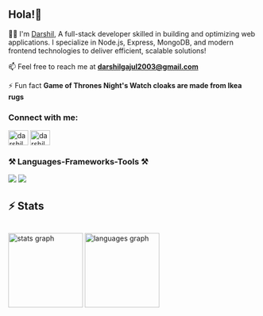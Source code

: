 
<h2 align="left">Hola!👋</h2>

<div align="left">
 
👨‍💻 I'm [Darshil](https://darshilgajul.vercel.app/), A full-stack developer skilled in building and optimizing web applications. I specialize in Node.js, Express, MongoDB, and modern frontend technologies to 
    deliver efficient, scalable solutions!
 
📫 Feel free to reach me at **darshilgajul2003@gmail.com** 

⚡ Fun fact **Game of Thrones Night's Watch cloaks are made from Ikea rugs**

 </div>


<h3 align="left">Connect with me:</h3>
<p align="left">
<a href="https://twitter.com/darshilgajul" target="blank"><img align="center" src="https://raw.githubusercontent.com/rahuldkjain/github-profile-readme-generator/master/src/images/icons/Social/twitter.svg" alt="darshilgajul" height="30" width="40" /></a>
<a href="https://linkedin.com/in/darshil gajul" target="blank"><img align="center" src="https://raw.githubusercontent.com/rahuldkjain/github-profile-readme-generator/master/src/images/icons/Social/linked-in-alt.svg" alt="darshil gajul" height="30" width="40" /></a>
</p>

<h3 align="left">⚒️ Languages-Frameworks-Tools ⚒️</h3>
<p align="left">  
<div align="left">
    <img src="https://skillicons.dev/icons?i=java,html,css,javascript,typescript,tailwind,react,nextjs,nodejs,express" />
    <img src="https://skillicons.dev/icons?i=mongodb,mysql,firebase,appwrite,figma,git,github,aws,postman" />
</div>
</p>

<h2 align="left">⚡ Stats</h2>
<br>
<div align="left">
<img src="https://github-readme-stats.vercel.app/api?username=darshilll&hide_title=false&hide_rank=false&show_icons=true&include_all_commits=true&count_private=true&disable_animations=false&theme=dracula&locale=en&hide_border=false" height="150" alt="stats graph"  />
<img src="https://github-readme-stats.vercel.app/api/top-langs?username=darshilll&locale=en&hide_title=false&layout=compact&card_width=320&langs_count=5&theme=dracula&hide_border=false" height="150" alt="languages graph"  />
</div>
</br>


###





<br clear="both">





